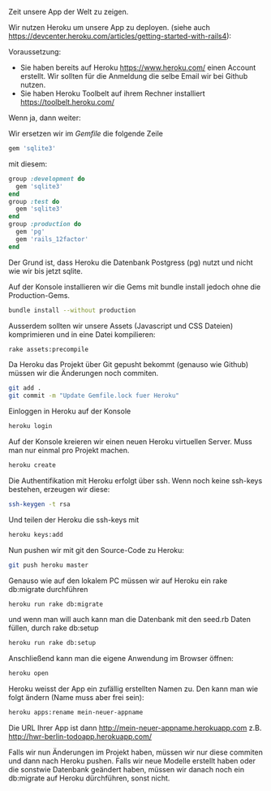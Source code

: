 Zeit unsere App der Welt zu zeigen. 

Wir nutzen Heroku um unsere App zu deployen. (siehe auch
https://devcenter.heroku.com/articles/getting-started-with-rails4):

Voraussetzung:
* Sie haben bereits auf Heroku https://www.heroku.com/ einen Account erstellt. Wir sollten für die Anmeldung die selbe Email wir bei Github nutzen.
* Sie haben Heroku Toolbelt auf ihrem Rechner installiert https://toolbelt.heroku.com/

Wenn ja, dann weiter:	

Wir ersetzen wir im *Gemfile* die folgende Zeile
```ruby	
gem 'sqlite3'
```
mit diesem:
```ruby
group :development do
  gem 'sqlite3'
end
group :test do
  gem 'sqlite3'
end
group :production do
  gem 'pg'
  gem 'rails_12factor'
end
```
Der Grund ist, dass Heroku die Datenbank Postgress (pg) nutzt und nicht wie wir bis jetzt sqlite.

Auf der Konsole installieren wir die Gems mit bundle install jedoch ohne die Production-Gems.
```bash
bundle install --without production
```
Ausserdem sollten wir unsere Assets (Javascript und CSS Dateien) komprimieren und in eine Datei kompilieren:
```bash
rake assets:precompile
```

Da Heroku das Projekt über Git gepusht bekommt (genauso wie Github) müssen wir die Änderungen noch commiten.
```bash
git add .
git commit -m "Update Gemfile.lock fuer Heroku"
```	
	
Einloggen in Heroku auf der Konsole
```bash
heroku login
```

Auf der Konsole kreieren wir einen neuen Heroku virtuellen Server. Muss man nur einmal pro Projekt machen. 
```bash
heroku create
```		

Die Authentifikation mit Heroku erfolgt über ssh. Wenn noch keine ssh-keys bestehen, erzeugen wir diese:
```bash
ssh-keygen -t rsa
```	

Und teilen der Heroku die ssh-keys mit
```bash
heroku keys:add
```	

Nun pushen wir mit git den Source-Code zu Heroku:
```bash
git push heroku master
```

Genauso wie auf den lokalem PC müssen wir auf Heroku ein rake db:migrate durchführen
```bash
heroku run rake db:migrate
```

und wenn man will auch kann man die Datenbank mit den seed.rb Daten füllen, durch rake db:setup 
```bash
heroku run rake db:setup
```

Anschließend kann man die eigene Anwendung im Browser öffnen:
```bash
heroku open
```

Heroku weisst der App ein zufällig erstellten Namen zu. Den kann man wie folgt ändern (Name muss aber frei sein):
```bash
heroku apps:rename mein-neuer-appname
```	

Die URL Ihrer App ist dann http://mein-neuer-appname.herokuapp.com z.B. http://hwr-berlin-todoapp.herokuapp.com/

Falls wir nun Änderungen im Projekt haben, müssen wir nur diese commiten und dann nach Heroku pushen. Falls wir neue Modelle erstellt haben oder die sonstwie Datenbank geändert haben, müssen wir danach noch ein db:migrate auf Heroku dürchführen, sonst nicht.
